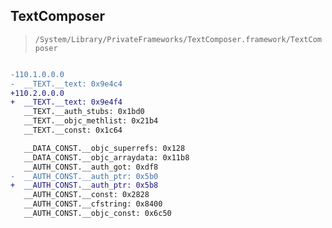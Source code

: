 ## TextComposer

> `/System/Library/PrivateFrameworks/TextComposer.framework/TextComposer`

```diff

-110.1.0.0.0
-  __TEXT.__text: 0x9e4c4
+110.2.0.0.0
+  __TEXT.__text: 0x9e4f4
   __TEXT.__auth_stubs: 0x1bd0
   __TEXT.__objc_methlist: 0x21b4
   __TEXT.__const: 0x1c64

   __DATA_CONST.__objc_superrefs: 0x128
   __DATA_CONST.__objc_arraydata: 0x11b8
   __AUTH_CONST.__auth_got: 0xdf8
-  __AUTH_CONST.__auth_ptr: 0x5b0
+  __AUTH_CONST.__auth_ptr: 0x5b8
   __AUTH_CONST.__const: 0x2828
   __AUTH_CONST.__cfstring: 0x8400
   __AUTH_CONST.__objc_const: 0x6c50

```
